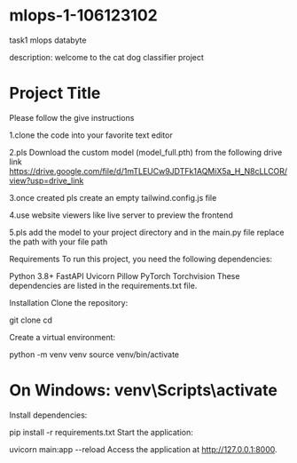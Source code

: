 # mlops-1-106123102
task1 mlops databyte


description:
welcome to the cat dog classifier project


# Project Title

Please follow the give instructions

1.clone the code into your favorite text editor

2.pls Download the custom model (model_full.pth) from the following drive link https://drive.google.com/file/d/1mTLEUCw9JDTFk1AQMiX5a_H_N8cLLCOR/view?usp=drive_link

3.once created pls create an empty tailwind.config.js file

4.use website viewers like live server to preview the frontend

5.pls add the model to your project directory and in the main.py file replace the path with your file path

Requirements
To run this project, you need the following dependencies:

Python 3.8+
FastAPI
Uvicorn
Pillow
PyTorch
Torchvision
These dependencies are listed in the requirements.txt file.

Installation
Clone the repository:

git clone <repository-url>
cd <repository-folder>


Create a virtual environment:

python -m venv venv
source venv/bin/activate 

# On Windows: venv\Scripts\activate
Install dependencies:

pip install -r requirements.txt
Start the application:


uvicorn main:app --reload
Access the application at http://127.0.0.1:8000.



